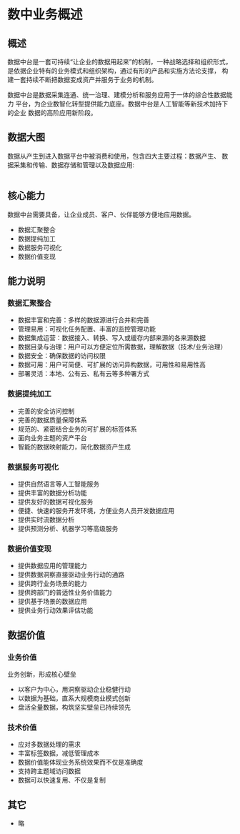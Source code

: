 # 数中业务概述

## 概述

数据中台是一套可持续“让企业的数据用起来”的机制，一种战略选择和组织形式，
是依据企业特有的业务模式和组织架构，通过有形的产品和实施方法论支撑，
构建一套持续不断把数据变成资产并服务于业务的机制。

数据中台是数据采集连通、统一治理、建模分析和服务应用于一体的综合性数据能力
平台，为企业数智化转型提供能力底座。数据中台是人工智能等新技术加持下的企业
数据的高阶应用新阶段。

## 数据大图

数据从产生到进入数据平台中被消费和使用，包含四大主要过程：数据产生、
数据采集和传输、数据存储和管理以及数据应用:

<img :src="$withBase('/data/bigdata.jpeg')">

## 核心能力

数据中台需要具备，让企业成员、客户、伙伴能够方便地应用数据。

- 数据汇聚整合
- 数据提纯加工
- 数据服务可视化
- 数据价值变现

## 能力说明

### 数据汇聚整合

- 数据丰富和完善：多样的数据源进行合并和完善
- 管理易用：可视化任务配置、丰富的监控管理功能
- 数据集成运营：数据接入、转换、写入或缓存内部来源的各来源数据
- 数据目录与治理：用户可以方便定位所需数据，理解数据（技术/业务治理）
- 数据安全：确保数据的访问权限
- 数据可用：用户可简便、可扩展的访问异构数据，可用性和易用性高
- 部署灵活：本地、公有云、私有云等多种署方式

### 数据提纯加工

- 完善的安全访问控制
- 完善的数据质量保障体系
- 规范的、紧密结合业务的可扩展的标签体系
- 面向业务主题的资产平台
- 智能的数据映射能力，简化数据资产生成

### 数据服务可视化

- 提供自然语言等人工智能服务
- 提供丰富的数据分析功能
- 提供友好的数据可视化服务
- 便捷、快速的服务开发环境，方便业务人员开发数据应用
- 提供实时流数据分析
- 提供预测分析、机器学习等高级服务

### 数据价值变现

- 提供数据应用的管理能力
- 提供数据洞察直接驱动业务行动的通路
- 提供跨行业务场景的能力
- 提供跨部门的普适性业务价值能力
- 提供基于场景的数据应用
- 提供业务行动效果评估功能

## 数据价值

### 业务价值

业务创新，形成核心壁垒

- 以客户为中心，用洞察驱动企业稳健行动
- 以数据为基础，直系大规模商业模式创新
- 盘活全量数据，构筑坚实壁垒已持续领先

### 技术价值

- 应对多数据处理的需求
- 丰富标签数据，减低管理成本
- 数据价值能体现业务系统效果而不仅是准确度
- 支持跨主题域访问数据
- 数据可以快速复用、不仅是复制

## 其它

- 略
